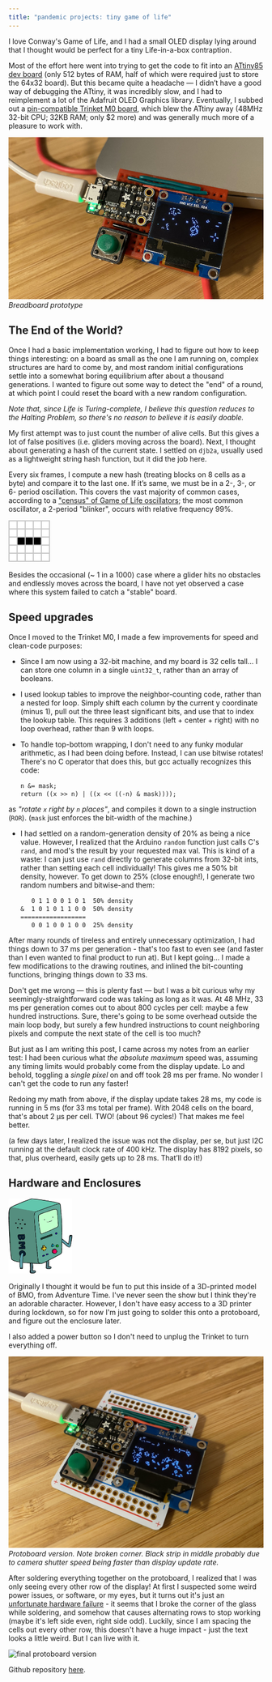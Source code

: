 ```yaml
---
title: "pandemic projects: tiny game of life"
---
```


I love Conway's Game of Life, and I had a small OLED display lying around that I thought would be perfect for a tiny Life-in-a-box contraption.

Most of the effort here went into trying to get the code to fit into an [ATtiny85 dev board][1] (only 512 bytes of RAM, half of which were required just to store the 64x32 board). But this became quite a headache — I didn’t have a good way of debugging the ATtiny, it was incredibly slow, and I had to reimplement a lot of the Adafruit OLED Graphics library. Eventually, I subbed out a [pin-compatible Trinket M0 board][2], which blew the ATtiny away (48MHz 32-bit CPU; 32KB RAM; only \$2 more) and was generally much more of a pleasure to work with.

![breadboard prototype](/assets/img/life/breadboard.jpeg)
*Breadboard prototype*

## The End of the World?

Once I had a basic implementation working, I had to figure out how to keep things interesting: on a board as small as the one I am running on, complex structures are hard to come by, and most random initial configurations settle into a somewhat boring equilibrium after about a thousand generations. I wanted to figure out some way to detect the "end" of a round, at which point I could reset the board with a new random configuration.

*Note that, since Life is Turing-complete, I believe this question reduces to the Halting Problem, so there's no reason to believe it is easily doable.*

My first attempt was to just count the number of alive cells. But this gives a lot of false positives (i.e. gliders moving across the board). Next, I thought about generating a hash of the current state. I settled on `djb2a`, usually used as a lightweight string hash function, but it did the job here.

Every six frames, I compute a new hash (treating blocks on 8 cells as a byte) and compare it to the last one. If it’s same, we must be in a 2-, 3-, or 6- period oscillation. This covers the vast majority of common cases, according to a ["census" of Game of Life oscillators][3]; the most common oscillator, a 2-period "blinker", occurs with relative frequency 99%.

![blinker oscillator animation](/assets/img/life/blinker.gif)

Besides the occasional (~ 1 in a 1000) case where a glider hits no obstacles and endlessly moves across the board, I have not yet observed a case where this system failed to catch a "stable" board.

## Speed upgrades

Once I moved to the Trinket M0, I made a few improvements for speed and clean-code purposes:

- Since I am now using a 32-bit machine, and my board is 32 cells tall... I can store one column in a single `uint32_t`, rather than an array of booleans.

- I used lookup tables to improve the neighbor-counting code, rather than a nested for loop. Simply shift each column by the current y coordinate (minus 1), pull out the three least significant bits, and use that to index the lookup table. This requires 3 additions (left + center + right) with no loop overhead, rather than 9 with loops.

- To handle top-bottom wrapping, I don't need to any funky modular arithmetic, as I had been doing before. Instead, I can use bitwise rotates! There's no C operator that does this, but gcc actually recognizes this code:
    ```
    n &= mask;
    return ((x >> n) | ((x << ((-n) & mask))));
    ```
as *"rotate `x` right by `n` places"*, and compiles it down to a single instruction (`ROR`). (`mask` just enforces the bit-width of the machine.)

- I had settled on a random-generation density of 20% as being a nice value. However, I realized that the Arduino `random` function just calls C's `rand`, and mod's the result by your requested max val. This is kind of a waste: I can just use `rand` directly to generate columns from 32-bit ints, rather than setting each cell individually! This gives me a 50% bit density, however. To get down to 25% (close enough!), I generate two random numbers and bitwise-and them:

    ```
       0 1 1 0 0 1 0 1  50% density
    &  1 0 1 0 1 1 0 0  50% density
    ==================
       0 0 1 0 0 1 0 0  25% density
    ```

After many rounds of tireless and entirely unnecessary optimization, I had things down to 37 ms per generation - that's too fast to even see (and faster than I even wanted to final product to run at). But I kept going... I made a few modifications to the drawing routines, and inlined the bit-counting functions, bringing things down to 33 ms.

Don't get me wrong — this is plenty fast — but I was a bit curious why my seemingly-straightforward code was taking as long as it was. At 48 MHz, 33 ms per generation comes out to about 800 cycles per cell: maybe a few hundred instructions. Sure, there's going to be some overhead outside the main loop body, but surely a few hundred instructions to count neighboring pixels and compute the next state of the cell is too much?

But just as I am writing this post, I came across my notes from an earlier test: I had been curious what *the absolute maximum* speed was, assuming any timing limits would probably come from the display update. Lo and behold, toggling a *single pixel* on and off took 28 ms per frame. No wonder I can't get the code to run any faster!

Redoing my math from above, if the display update takes 28 ms, my code is running in 5 ms (for 33 ms total per frame). With 2048 cells on the board, that's about 2 µs per cell. TWO! (about 96 cycles!) That makes me feel better.

(a few days later, I realized the issue was not the display, per se, but just I2C running at the default clock rate of 400 kHz. The display has 8192 pixels, so that, plus overheard, easily gets up to 28 ms. That’ll do it!)

## Hardware and Enclosures

<img src="/assets/img/life/bmo.png" alt="adventure time BMO" width="25%"/>

Originally I thought it would be fun to put this inside of a 3D-printed model of BMO, from Adventure Time. I've never seen the show but I think they're an adorable character. However, I don't have easy access to a 3D printer during lockdown, so for now I'm just going to solder this onto a protoboard, and figure out the enclosure later.

I also added a power button so I don't need to unplug the Trinket to turn
everything off.

![final prototoboard version](/assets/img/life/final.jpeg)
*Protoboard version. Note broken corner. Black strip in middle probably due to camera shutter speed being faster than display update rate.*

After soldering everything together on the protoboard, I realized that I was only seeing every other row of the display! At first I suspected some weird power issues, or software, or my eyes, but it turns out it's just an [unfortunate hardware failure][5] - it seems that I broke the corner of the glass while soldering, and somehow that causes alternating rows to stop working (maybe it's left side even, right side odd). Luckily, since I am spacing the cells out every other row, this doesn't have a huge impact - just the text looks a little weird. But I can live with it.

![final protoboard version](/assets/img/life/final-animated.gif)

Github repository [here][4].

[1]: https://www.adafruit.com/product/1501
[2]: https://www.adafruit.com/product/3500
[3]: https://www.conwaylife.com/wiki/List_of_common_oscillators
[4]: https://github.com/elimbaum/trinket-life
[5]: https://github.com/ThingPulse/esp8266-oled-ssd1306/issues/179